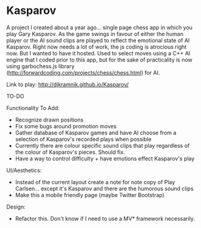 # Kasparov
A project I created about a year ago... single page chess app in which you play Gary Kasparov.  As the game swings in favour of either the human player or the AI sound clips are played to reflect the emotional state of AI Kasparov.  Right now needs a lot of work, the js coding is atrocious right now.  But I wanted to have it hosted.   Used to select moves using a C++ AI engine that I coded prior to this app, but for the sake of practicality is now using garbochess.js library (http://forwardcoding.com/projects/chess/chess.html) for AI.  

Link to play: http://djkramnik.github.io/Kasparov/

TO-DO 

Functionality To Add: 

- Recognize drawn positions
- Fix some bugs around promotion moves 
- Gather database of Kasparov games and have AI choose from a selection of Kasparov's recorded plays when possible
- Currently there are colour specific sound clips that play regardless of the colour of Kasparov's pieces.  Should fix.
- Have a way to control difficulty + have emotions effect Kasparov's play 

UI/Aesthetics: 

- Instead of the current layout create a note for note copy of Play Carlsen... except it's Kasparov and there are the humorous sound clips 
- Make this a mobile friendly page (maybe Twitter Bootstrap) 

Design: 
- Refactor this.  Don't know if I need to use a MV* framework necessarily.

